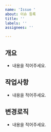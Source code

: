 ```yaml
---
name: 'Issue '
about: 이슈 등록
title: ''
labels: ''
assignees: ''

---
```


## 개요
- 내용을 적어주세요.

## 작업사항
- 내용을 적어주세요.

## 변경로직
- 내용을 적어주세요.
